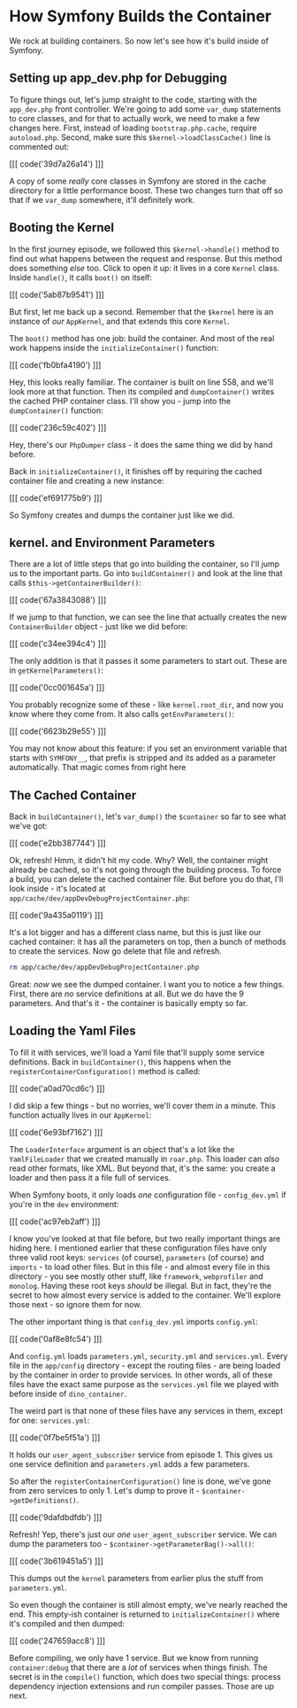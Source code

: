 # How Symfony Builds the Container

We rock at building containers. So now let's see how it's build inside of
Symfony.

## Setting up app_dev.php for Debugging

To figure things out, let's jump straight to the code, starting with the
`app_dev.php` front controller. We're going to add some `var_dump` statements
to core classes, and for that to actually work, we need to make a few changes
here. First, instead of loading `bootstrap.php.cache`, require `autoload.php`.
Second, make sure this `$kernel->loadClassCache()` line is commented out:

[[[ code('39d7a26a14') ]]]

A copy of some *really* core classes in Symfony are stored in the cache directory
for a little performance boost. These two changes turn that off so that if
we `var_dump` somewhere, it'll definitely work.

## Booting the Kernel

In the first journey episode, we followed this `$kernel->handle()` method
to find out what happens between the request and response. But this method
does something *else* too. Click to open it up: it lives in a core `Kernel`
class. Inside `handle()`, it calls `boot()` on itself:

[[[ code('5ab87b9541') ]]]

But first, let me back up a second. Remember that the `$kernel` here is an
instance of *our* `AppKernel`, and that extends this core `Kernel`.

The `boot()` method has one job: build the container. And most of the real
work happens inside the `initializeContainer()` function:

[[[ code('fb0bfa4190') ]]]

Hey, this looks really familiar. The container is built on line 558, and
we'll look more at that function. Then its compiled and `dumpContainer()`
writes the cached PHP container class. I'll show you - jump into the
`dumpContainer()` function:

[[[ code('236c59c402') ]]]

Hey, there's our `PhpDumper` class - it does the same thing we did by hand
before.

Back in `initializeContainer()`, it finishes off by requiring the cached
container file and creating a new instance:

[[[ code('ef691775b9') ]]]

So Symfony creates and dumps the container just like we did.

## kernel. and Environment Parameters

There are a lot of little steps that go into building the container, so I'll
jump us to the important parts. Go into `buildContainer()` and look at the
line that calls `$this->getContainerBuilder()`:

[[[ code('67a3843088') ]]]

If we jump to that function, we can see the line that actually creates
the new `ContainerBuilder` object - just like we did before:

[[[ code('c34ee394c4') ]]]

The only addition is that it passes it some parameters to start out. These
are in `getKernelParameters()`:

[[[ code('0cc001645a') ]]]

You probably recognize some of these - like `kernel.root_dir`, and now you
know where they come from. It also calls `getEnvParameters()`:

[[[ code('6623b29e55') ]]]

You may not know about this feature: if you set an environment variable
that starts with `SYMFONY__`, that prefix is stripped and its added as a
parameter automatically. That magic comes from right here

## The Cached Container

Back in `buildContainer()`, let's `var_dump()` the `$container` so far to
see what we've got:

[[[ code('e2bb387744') ]]]

Ok, refresh! Hmm, it didn't hit my code. Why? Well, the container might already
be cached, so it's not going through the building process. To force a build,
you can delete the cached container file. But before you do that, I'll look
inside - it's located at `app/cache/dev/appDevDebugProjectContainer.php`:

[[[ code('9a435a0119') ]]]

It's a lot bigger and has a different class name, but this is just like our
cached container: it has all the parameters on top, then a bunch of methods
to create the services. Now go delete that file and refresh.

```bash
rm app/cache/dev/appDevDebugProjectContainer.php
```

Great: *now* we see the dumped container. I want you to notice a few things.
First, there are *no* service definitions at all. But we do have the 9 parameters.
And that's it - the container is basically empty so far.

## Loading the Yaml Files

To fill it with services, we'll load a Yaml file that'll supply some service
definitions. Back in `buildContainer()`, this
happens when the `registerContainerConfiguration()` method is called:

[[[ code('a0ad70cd6c') ]]]

I did skip a few things - but no worries, we'll cover them in a minute. This
function actually lives in our `AppKernel`:

[[[ code('6e93bf7162') ]]]

The `LoaderInterface` argument is an object that's a lot like the `YamlFileLoader`
that we created manually in `roar.php`. This loader can *also* read other
formats, like XML. But beyond that, it's the same: you create a loader and
then pass it a file full of services.

When Symfony boots, it only loads *one* configuration file - `config_dev.yml`
if you're in the `dev` environment:

[[[ code('ac97eb2aff') ]]]

I know you've looked at that file before, but two really important things
are hiding here. I mentioned earlier that these configuration files have
only three valid root keys: `services` (of course), `parameters` (of course)
and `imports` - to load other files. But in this file - and almost every
file in this directory - you see mostly other stuff, like `framework`, `webprofiler`
and `monolog`. Having these root keys *should* be illegal. But in fact, they're
the secret to how almost every service is added to the container. We'll explore
those next -  so ignore them for now.

The other important thing is that `config_dev.yml` imports `config.yml`:

[[[ code('0af8e8fc54') ]]]

And `config.yml` loads `parameters.yml`, `security.yml` and `services.yml`.
Every file in the `app/config` directory - except the routing files - are
being loaded by the container in order to provide services. In other words,
all of these files have the exact same purpose as the `services.yml` file
we played with before inside of `dino_container`.

The weird part is that none of these files have any services in them, except
for one: `services.yml`:

[[[ code('0f7be5f51a') ]]]

It holds our `user_agent_subscriber` service from episode 1. This gives us
one service definition and `parameters.yml` adds a few parameters.

So after the `registerContainerConfiguration()` line is done, we've gone
from zero services to only 1. Let's dump to prove it - `$container->getDefinitions()`.

[[[ code('9dafdbdfdb') ]]]

Refresh! Yep, there's just our *one* `user_agent_subscriber` service. We can
dump the parameters too - `$container->getParameterBag()->all()`:

[[[ code('3b619451a5') ]]]

This dumps out the `kernel` parameters from earlier plus the stuff from
`parameters.yml`.

So even though the container is still almost empty, we've nearly reached
the end. This empty-ish container is returned to `initializeContainer()`
where it's compiled and then dumped:

[[[ code('247659acc8') ]]]

Before compiling, we only have 1 service. But we know from running `container:debug`
that there are a *lot* of services when things finish. The secret is in the
`compile()` function, which does two special things: process dependency injection
extensions and run compiler passes. Those are up next.
